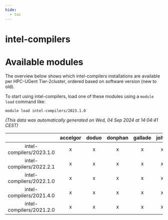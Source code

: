```yaml
---
hide:
  - toc
---
```


intel-compilers
===============

# Available modules


The overview below shows which intel-compilers installations are available per HPC-UGent Tier-2cluster, ordered based on software version (new to old).

To start using intel-compilers, load one of these modules using a `module load` command like:

```shell
module load intel-compilers/2023.1.0
```

*(This data was automatically generated on Wed, 04 Sep 2024 at 14:04:41 CEST)*  

| |accelgor|doduo|donphan|gallade|joltik|shinx|skitty|
| :---: | :---: | :---: | :---: | :---: | :---: | :---: | :---: |
|intel-compilers/2023.1.0|x|x|x|x|x|x|x|
|intel-compilers/2022.2.1|x|x|x|x|x|-|x|
|intel-compilers/2022.1.0|x|x|x|x|x|x|x|
|intel-compilers/2021.4.0|x|x|x|x|x|-|x|
|intel-compilers/2021.2.0|x|x|x|x|x|-|x|

